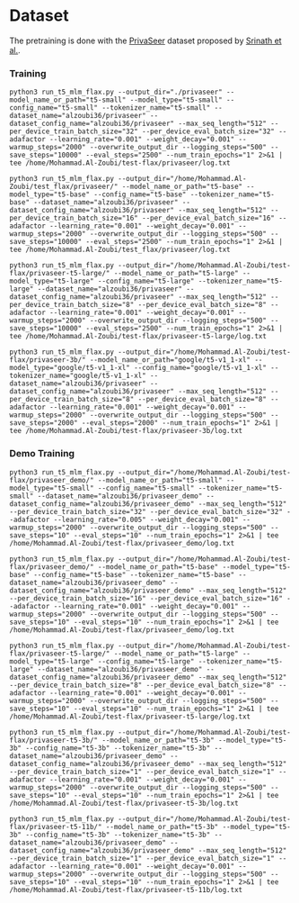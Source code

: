 # Dataset

The pretraining is done with the [PrivaSeer](https://privaseer.ist.psu.edu/) dataset proposed by [Srinath et al.](https://arxiv.org/abs/2004.11131).

### Training ###
`python3 run_t5_mlm_flax.py --output_dir="./privaseer" --model_name_or_path="t5-small" --model_type="t5-small" --config_name="t5-small" --tokenizer_name="t5-small" --dataset_name="alzoubi36/privaseer" --dataset_config_name="alzoubi36/privaseer" --max_seq_length="512" --per_device_train_batch_size="32" --per_device_eval_batch_size="32" --adafactor --learning_rate="0.001" --weight_decay="0.001" --warmup_steps="2000" --overwrite_output_dir --logging_steps="500" --save_steps="10000" --eval_steps="2500" --num_train_epochs="1" 2>&1 | tee /home/Mohammad.Al-Zoubi/test-flax/privaseer/log.txt`

`python3 run_t5_mlm_flax.py --output_dir="/home/Mohammad.Al-Zoubi/test_flax/privaseer/" --model_name_or_path="t5-base" --model_type="t5-base" --config_name="t5-base" --tokenizer_name="t5-base" --dataset_name="alzoubi36/privaseer" --dataset_config_name="alzoubi36/privaseer" --max_seq_length="512" --per_device_train_batch_size="16" --per_device_eval_batch_size="16" --adafactor --learning_rate="0.001" --weight_decay="0.001" --warmup_steps="2000" --overwrite_output_dir --logging_steps="500" --save_steps="10000" --eval_steps="2500" --num_train_epochs="1" 2>&1 | tee /home/Mohammad.Al-Zoubi/test_flax/privaseer/log.txt`


`python3 run_t5_mlm_flax.py --output_dir="/home/Mohammad.Al-Zoubi/test-flax/privaseer-t5-large/" --model_name_or_path="t5-large" --model_type="t5-large" --config_name="t5-large" --tokenizer_name="t5-large" --dataset_name="alzoubi36/privaseer" --dataset_config_name="alzoubi36/privaseer" --max_seq_length="512" --per_device_train_batch_size="8" --per_device_eval_batch_size="8" --adafactor --learning_rate="0.001" --weight_decay="0.001" --warmup_steps="2000" --overwrite_output_dir --logging_steps="500" --save_steps="10000" --eval_steps="2500" --num_train_epochs="1" 2>&1 | tee /home/Mohammad.Al-Zoubi/test-flax/privaseer-t5-large/log.txt`


`python3 run_t5_mlm_flax.py --output_dir="/home/Mohammad.Al-Zoubi/test-flax/privaseer-3b/" --model_name_or_path="google/t5-v1_1-xl" --model_type="google/t5-v1_1-xl" --config_name="google/t5-v1_1-xl" --tokenizer_name="google/t5-v1_1-xl" --dataset_name="alzoubi36/privaseer" --dataset_config_name="alzoubi36/privaseer" --max_seq_length="512" --per_device_train_batch_size="8" --per_device_eval_batch_size="8" --adafactor --learning_rate="0.001" --weight_decay="0.001" --warmup_steps="2000" --overwrite_output_dir --logging_steps="500" --save_steps="2000" --eval_steps="2000" --num_train_epochs="1" 2>&1 | tee /home/Mohammad.Al-Zoubi/test-flax/privaseer-3b/log.txt`


### Demo Training ###
`python3 run_t5_mlm_flax.py --output_dir="/home/Mohammad.Al-Zoubi/test-flax/privaseer_demo/" --model_name_or_path="t5-small" --model_type="t5-small" --config_name="t5-small" --tokenizer_name="t5-small" --dataset_name="alzoubi36/privaseer_demo" --dataset_config_name="alzoubi36/privaseer_demo" --max_seq_length="512" --per_device_train_batch_size="32" --per_device_eval_batch_size="32" --adafactor --learning_rate="0.005" --weight_decay="0.001" --warmup_steps="2000" --overwrite_output_dir --logging_steps="500" --save_steps="10" --eval_steps="10" --num_train_epochs="1" 2>&1 | tee /home/Mohammad.Al-Zoubi/test-flax/privaseer_demo/log.txt`

`python3 run_t5_mlm_flax.py --output_dir="/home/Mohammad.Al-Zoubi/test-flax/privaseer_demo/" --model_name_or_path="t5-base" --model_type="t5-base" --config_name="t5-base" --tokenizer_name="t5-base" --dataset_name="alzoubi36/privaseer_demo" --dataset_config_name="alzoubi36/privaseer_demo" --max_seq_length="512" --per_device_train_batch_size="16" --per_device_eval_batch_size="16" --adafactor --learning_rate="0.001" --weight_decay="0.001" --warmup_steps="2000" --overwrite_output_dir --logging_steps="500" --save_steps="10" --eval_steps="10" --num_train_epochs="1" 2>&1 | tee /home/Mohammad.Al-Zoubi/test-flax/privaseer_demo/log.txt`

`python3 run_t5_mlm_flax.py --output_dir="/home/Mohammad.Al-Zoubi/test-flax/privaseer-t5-large/" --model_name_or_path="t5-large" --model_type="t5-large" --config_name="t5-large" --tokenizer_name="t5-large" --dataset_name="alzoubi36/privaseer_demo" --dataset_config_name="alzoubi36/privaseer_demo" --max_seq_length="512" --per_device_train_batch_size="8" --per_device_eval_batch_size="8" --adafactor --learning_rate="0.001" --weight_decay="0.001" --warmup_steps="2000" --overwrite_output_dir --logging_steps="500" --save_steps="10" --eval_steps="10" --num_train_epochs="1" 2>&1 | tee /home/Mohammad.Al-Zoubi/test-flax/privaseer-t5-large/log.txt`

`python3 run_t5_mlm_flax.py --output_dir="/home/Mohammad.Al-Zoubi/test-flax/privaseer-t5-3b/" --model_name_or_path="t5-3b" --model_type="t5-3b" --config_name="t5-3b" --tokenizer_name="t5-3b" --dataset_name="alzoubi36/privaseer_demo" --dataset_config_name="alzoubi36/privaseer_demo" --max_seq_length="512" --per_device_train_batch_size="1" --per_device_eval_batch_size="1" --adafactor --learning_rate="0.001" --weight_decay="0.001" --warmup_steps="2000" --overwrite_output_dir --logging_steps="500" --save_steps="10" --eval_steps="10" --num_train_epochs="1" 2>&1 | tee /home/Mohammad.Al-Zoubi/test-flax/privaseer-t5-3b/log.txt`

`python3 run_t5_mlm_flax.py --output_dir="/home/Mohammad.Al-Zoubi/test-flax/privaseer-t5-11b/" --model_name_or_path="t5-3b" --model_type="t5-3b" --config_name="t5-3b" --tokenizer_name="t5-3b" --dataset_name="alzoubi36/privaseer_demo" --dataset_config_name="alzoubi36/privaseer_demo" --max_seq_length="512" --per_device_train_batch_size="1" --per_device_eval_batch_size="1" --adafactor --learning_rate="0.001" --weight_decay="0.001" --warmup_steps="2000" --overwrite_output_dir --logging_steps="500" --save_steps="10" --eval_steps="10" --num_train_epochs="1" 2>&1 | tee /home/Mohammad.Al-Zoubi/test-flax/privaseer-t5-11b/log.txt`
